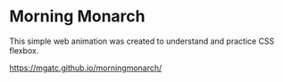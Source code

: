 # Morning Monarch

This simple web animation was created to understand and practice CSS flexbox.

https://mgatc.github.io/morningmonarch/
